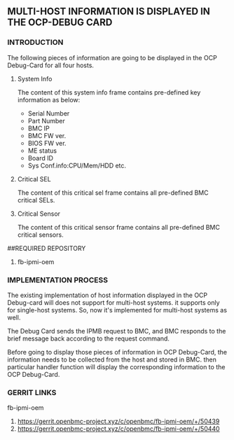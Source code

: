 ## MULTI-HOST INFORMATION IS DISPLAYED IN THE OCP-DEBUG CARD

### INTRODUCTION

The following pieces of information are going to be displayed in the OCP Debug-Card
for all four hosts.

1. System Info

   The content of this system info frame contains pre-defined key information as below:
   * Serial Number
   * Part Number
   * BMC IP
   * BMC FW ver.
   * BIOS FW ver.
   * ME status
   * Board ID
   * Sys Conf.info:CPU/Mem/HDD etc.

2. Critical SEL

   The content of this critical sel frame contains all pre-defined BMC critical SELs.

3. Critical Sensor

   The content of this critical sensor frame contains all pre-defined BMC critical
   sensors.

##REQUIRED REPOSITORY

1. fb-ipmi-oem

### IMPLEMENTATION PROCESS

The existing implementation of host information displayed in the OCP Debug-card
will does not support for multi-host systems. it supports only for single-host
systems. So, now it's implemented for multi-host systems as well.

The Debug Card sends the IPMB request to BMC, and BMC responds to the brief
message back according to the request command.

Before going to display those pieces of information in OCP Debug-Card, the 
information needs to be collected from the host and stored in BMC. then
particular handler function will display the corresponding information
to the OCP Debug-Card.

### GERRIT LINKS

 fb-ipmi-oem 
 1. https://gerrit.openbmc-project.xyz/c/openbmc/fb-ipmi-oem/+/50439
 2. https://gerrit.openbmc-project.xyz/c/openbmc/fb-ipmi-oem/+/50440
